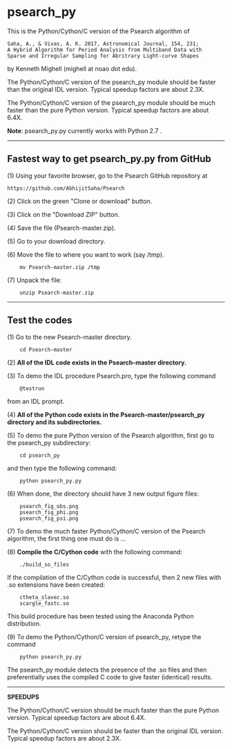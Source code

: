 # psearch_py

This is the Python/Cython/C version of the Psearch algorithm of

    Saha, A., & Vivas, A. K. 2017, Astronomical Journal, 154, 231;
    A Hybrid Algorithm for Period Analysis from Multiband Data with
    Sparse and Irregular Sampling for Abritrary Light-curve Shapes

by Kenneth Mighell (mighell at noao dot edu).

The Python/Cython/C version of the psearch_py module should be faster 
than the original IDL version. Typical speedup factors are about 2.3X.

The Python/Cython/C version of the psearch_py module should be much faster 
than the pure Python version. Typical speedup factors are about 6.4X.

**Note**: psearch_py.py currently works with Python 2.7 .


---

## Fastest way to get psearch_py.py from GitHub

(1) Using your favorite browser, go to the Psearch GitHub repository at

    https://github.com/AbhijitSaha/Psearch

(2) Click on the green "Clone or download" button.

(3) Click on the "Download ZIP" button.

(4) Save the file (Psearch-master.zip).

(5) Go to your download directory.

(6) Move the file to where you want to work (say /tmp).  

        mv Psearch-master.zip /tmp

(7) Unpack the file:

        unzip Psearch-master.zip


---

## Test the codes

(1) Go to the new Psearch-master directory.

        cd Psearch-master

(2) **All of the IDL code exists in the Psearch-master directory.**

(3) To demo the IDL procedure Psearch.pro, type the following command

        @testrun 

from an IDL prompt.

(4) **All of the Python code exists in the Psearch-master/psearch_py 
    directory and its subdirectories.**

(5) To demo the pure Python version of the Psearch algorithm, first 
go to the psearch_py subdirectory:

        cd psearch_py

and then type the following command:

        python psearch_py.py

(6) When done, the directory should have 3 new output figure files:

        psearch_fig_obs.png
        psearch_fig_phi.png
        psearch_fig_psi.png

(7) To demo the much faster Python/Cython/C version of the Psearch algorithm,
    the first thing one must do is ...

(8) **Compile the C/Cython code** with the following command:

        ./build_so_files

If the compilation of the C/Cython code is successful, then 2 new files 
with .so extensions have been created:

        ctheta_slavec.so
        scargle_fastc.so

This build procedure has been tested using the Anaconda Python distribution.

(9) To demo the Python/Cython/C version of psearch_py, retype the command

        python psearch_py.py

The psearch_py module detects the presence of the .so files and then
preferentially uses the compiled C code to give faster (identical) results.

---

**SPEEDUPS**

The Python/Cython/C version should be much faster than the pure Python version.
Typical speedup factors are about 6.4X.

The Python/Cython/C version should be faster than the original IDL version.
Typical speedup factors are about 2.3X.

